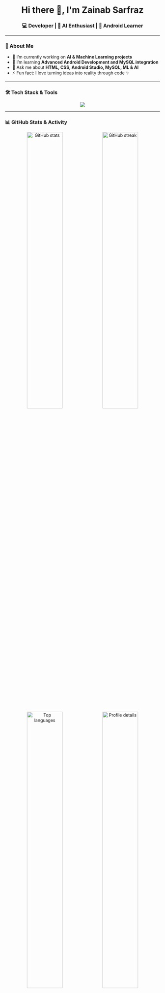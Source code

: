 <h1 align="center">Hi there 👋, I'm Zainab Sarfraz</h1>
<h3 align="center">💻 Developer | 🤖 AI Enthusiast | 📱 Android Learner</h3>

---

### 🧠 About Me
- 🔭 I’m currently working on **AI & Machine Learning projects**
- 🌱 I’m learning **Advanced Android Development and MySQL integration**
- 💬 Ask me about **HTML, CSS, Android Studio, MySQL, ML & AI**
- ⚡ Fun fact: I love turning ideas into reality through code ✨

---

### 🛠️ Tech Stack & Tools
<p align="center">
  <img src="https://skillicons.dev/icons?i=html,css,androidstudio,mysql,python,tensorflow,git,github" />
</p>

---

### 📊 GitHub Stats & Activity
<p align="center">
  <img width="48%" src="https://github-readme-stats.vercel.app/api?username=YOUR_GITHUB_USERNAME&show_icons=true&theme=tokyonight" alt="GitHub stats" />
  <img width="48%" src="https://github-readme-streak-stats.herokuapp.com/?user=YOUR_GITHUB_USERNAME&theme=tokyonight" alt="GitHub streak" />
</p>

<p align="center">
  <img width="48%" src="https://github-readme-stats.vercel.app/api/top-langs/?username=YOUR_GITHUB_USERNAME&layout=compact&theme=tokyonight" alt="Top languages" />
  <img width="48%" src="https://github-profile-summary-cards.vercel.app/api/cards/profile-details?username=YOUR_GITHUB_USERNAME&theme=tokyonight" alt="Profile details" />
</p>

---

### 🌍 3D Contribution Graph
<p align="center">
  <img src="https://github.com/YOUR_GITHUB_USERNAME/YOUR_GITHUB_USERNAME/blob/output/github-contribution-grid-snake.svg" alt="snake animation" />
</p>

---

### 🤝 Connect With Me
<p align="center">
  <a href="https://www.linkedin.com/in/Zainab Sarfraz/" target="_blank">
    <img src="https://img.shields.io/badge/LinkedIn-Connect-blue?logo=linkedin&logoColor=white" />
  </a>
  <a href="mailto:sarfrazzainab568@gmail.com">
    <img src="https://img.shields.io/badge/Email-Contact%20Me-red?logo=gmail&logoColor=white" />
  </a>
  <a href="https://github.com/zaini459">
    <img src="https://img.shields.io/badge/GitHub-Follow%20Me-black?logo=github&logoColor=white" />
  </a>
</p>

---

### 💡 Featured Projects
- 🤖 **AI Chatbot** — Built with Python & NLP  
- 📱 **Android App** — Uses MySQL as backend  
- 💻 **Portfolio Website** — Created using HTML & CSS  

---

### ✨ Visitor Count
<p align="center">
  <img src="https://profile-counter.glitch.me/zaini459/count.svg" />
</p>

